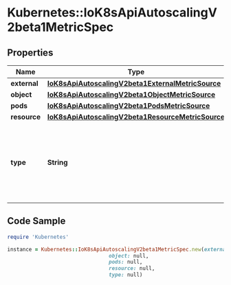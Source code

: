# Kubernetes::IoK8sApiAutoscalingV2beta1MetricSpec

## Properties

Name | Type | Description | Notes
------------ | ------------- | ------------- | -------------
**external** | [**IoK8sApiAutoscalingV2beta1ExternalMetricSource**](IoK8sApiAutoscalingV2beta1ExternalMetricSource.md) |  | [optional] 
**object** | [**IoK8sApiAutoscalingV2beta1ObjectMetricSource**](IoK8sApiAutoscalingV2beta1ObjectMetricSource.md) |  | [optional] 
**pods** | [**IoK8sApiAutoscalingV2beta1PodsMetricSource**](IoK8sApiAutoscalingV2beta1PodsMetricSource.md) |  | [optional] 
**resource** | [**IoK8sApiAutoscalingV2beta1ResourceMetricSource**](IoK8sApiAutoscalingV2beta1ResourceMetricSource.md) |  | [optional] 
**type** | **String** | type is the type of metric source.  It should be one of \&quot;Object\&quot;, \&quot;Pods\&quot; or \&quot;Resource\&quot;, each mapping to a matching field in the object. | 

## Code Sample

```ruby
require 'Kubernetes'

instance = Kubernetes::IoK8sApiAutoscalingV2beta1MetricSpec.new(external: null,
                                 object: null,
                                 pods: null,
                                 resource: null,
                                 type: null)
```


